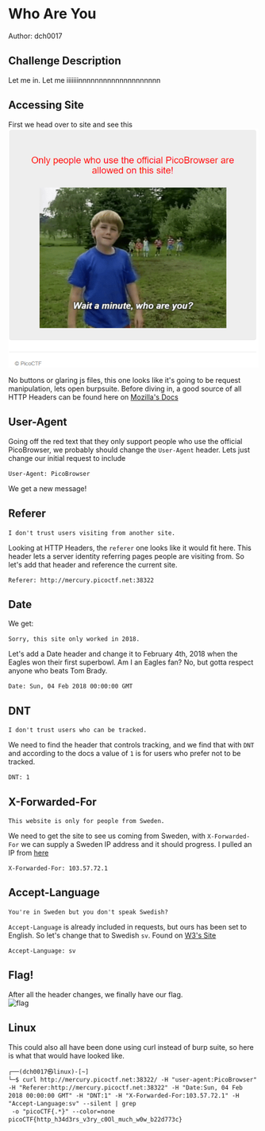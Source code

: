 # Who Are You
Author: dch0017

## Challenge Description
Let me in. Let me iiiiiiinnnnnnnnnnnnnnnnnnnn

## Accessing Site
First we head over to site and see this </br>
![website](./website.png)
</br>

No buttons or glaring js files, this one looks like it's going to be request manipulation, lets open burpsuite. Before diving in, a good source of all HTTP Headers can be found here on [Mozilla's Docs](https://developer.mozilla.org/en-US/docs/Web/HTTP/Headers)

## User-Agent
Going off the red text that they only support people who use the official PicoBrowser, we probably should change the ```User-Agent``` header. Lets just change our initial request to include
```
User-Agent: PicoBrowser
```

We get a new message!

## Referer
```
I don't trust users visiting from another site.
```

Looking at HTTP Headers, the ```referer``` one looks like it would fit here. This header lets a server identity referring pages people are visiting from. So let's add that header and reference the current site.
```
Referer: http://mercury.picoctf.net:38322
```

## Date
We get:
```
Sorry, this site only worked in 2018.
```

Let's add a Date header and change it to February 4th, 2018 when the Eagles won their first superbowl. Am I an Eagles fan? No, but gotta respect anyone who beats Tom Brady.

```
Date: Sun, 04 Feb 2018 00:00:00 GMT
```

## DNT
```
I don't trust users who can be tracked.
```
We need to find the header that controls tracking, and we find that with ```DNT``` and according to the docs a value of ```1``` is for users who prefer not to be tracked.

```
DNT: 1
```

## X-Forwarded-For
```
This website is only for people from Sweden.
```

We need to get the site to see us coming from Sweden, with ```X-Forwarded-For``` we can supply a Sweden IP address and it should progress. I pulled an IP from [here](https://lite.ip2location.com/sweden-ip-address-ranges?lang=en_US)

```
X-Forwarded-For: 103.57.72.1
```

## Accept-Language
```
You're in Sweden but you don't speak Swedish?
```
```Accept-Language``` is already included in requests, but ours has been set to English. So let's change that to Swedish ```sv```. Found on [W3's Site](https://www.w3.org/International/ms-lang.html)

```
Accept-Language: sv
```

## Flag!
After all the header changes, we finally have our flag. </br>
![flag](./flag.png)


## Linux
This could also all have been done using curl instead of burp suite, so here is what that would have looked like.

```console
┌──(dch0017㉿linux)-[~]
└─$ curl http://mercury.picoctf.net:38322/ -H "user-agent:PicoBrowser" -H "Referer:http://mercury.picoctf.net:38322" -H "Date:Sun, 04 Feb 2018 00:00:00 GMT" -H "DNT:1" -H "X-Forwarded-For:103.57.72.1" -H "Accept-Language:sv" --silent | grep
 -o "picoCTF{.*}" --color=none
picoCTF{http_h34d3rs_v3ry_c0Ol_much_w0w_b22d773c}

```

